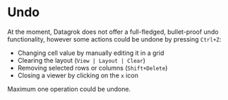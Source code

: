 <!-- TITLE: Undo -->

# Undo

At the moment, Datagrok does not offer a full-fledged, bullet-proof undo
functionality, however some actions could be undone by pressing `Ctrl+Z`:

* Changing cell value by manually editing it in a grid
* Clearing the layout (`View | Layout | Clear`)
* Removing selected rows or columns (`Shift+Delete`)
* Closing a viewer by clicking on the `x` icon

Maximum one operation could be undone. 